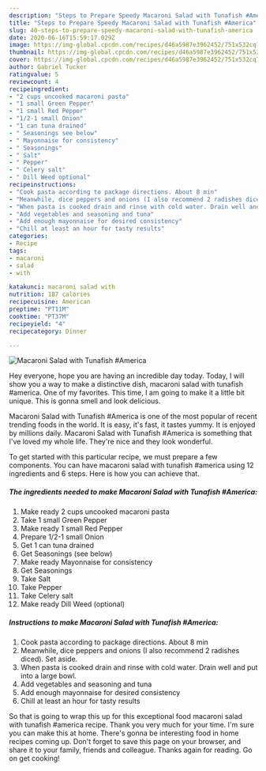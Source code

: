```yaml
---
description: "Steps to Prepare Speedy Macaroni Salad with Tunafish #America"
title: "Steps to Prepare Speedy Macaroni Salad with Tunafish #America"
slug: 40-steps-to-prepare-speedy-macaroni-salad-with-tunafish-america
date: 2020-06-16T15:59:17.029Z
image: https://img-global.cpcdn.com/recipes/d46a5987e3962452/751x532cq70/macaroni-salad-with-tunafish-america-recipe-main-photo.jpg
thumbnail: https://img-global.cpcdn.com/recipes/d46a5987e3962452/751x532cq70/macaroni-salad-with-tunafish-america-recipe-main-photo.jpg
cover: https://img-global.cpcdn.com/recipes/d46a5987e3962452/751x532cq70/macaroni-salad-with-tunafish-america-recipe-main-photo.jpg
author: Gabriel Tucker
ratingvalue: 5
reviewcount: 4
recipeingredient:
- "2 cups uncooked macaroni pasta"
- "1 small Green Pepper"
- "1 small Red Pepper"
- "1/2-1 small Onion"
- "1 can tuna drained"
- " Seasonings see below"
- " Mayonnaise for consistency"
- " Seasonings"
- " Salt"
- " Pepper"
- " Celery salt"
- " Dill Weed optional"
recipeinstructions:
- "Cook pasta according to package directions. About 8 min"
- "Meanwhile, dice peppers and onions (I also recommend 2 radishes diced). Set aside."
- "When pasta is cooked drain and rinse with cold water. Drain well and put into a large bowl."
- "Add vegetables and seasoning and tuna"
- "Add enough mayonnaise for desired consistency"
- "Chill at least an hour for tasty results"
categories:
- Recipe
tags:
- macaroni
- salad
- with

katakunci: macaroni salad with 
nutrition: 187 calories
recipecuisine: American
preptime: "PT11M"
cooktime: "PT37M"
recipeyield: "4"
recipecategory: Dinner

---
```



![Macaroni Salad with Tunafish #America](https://img-global.cpcdn.com/recipes/d46a5987e3962452/751x532cq70/macaroni-salad-with-tunafish-america-recipe-main-photo.jpg)

Hey everyone, hope you are having an incredible day today. Today, I will show you a way to make a distinctive dish, macaroni salad with tunafish #america. One of my favorites. This time, I am going to make it a little bit unique. This is gonna smell and look delicious.

Macaroni Salad with Tunafish #America is one of the most popular of recent trending foods in the world. It is easy, it's fast, it tastes yummy. It is enjoyed by millions daily. Macaroni Salad with Tunafish #America is something that I've loved my whole life. They're nice and they look wonderful.




To get started with this particular recipe, we must prepare a few components. You can have macaroni salad with tunafish #america using 12 ingredients and 6 steps. Here is how you can achieve that.

##### The ingredients needed to make Macaroni Salad with Tunafish #America:

1. Make ready 2 cups uncooked macaroni pasta
1. Take 1 small Green Pepper
1. Make ready 1 small Red Pepper
1. Prepare 1/2-1 small Onion
1. Get 1 can tuna drained
1. Get  Seasonings (see below)
1. Make ready  Mayonnaise for consistency
1. Get  Seasonings
1. Take  Salt
1. Take  Pepper
1. Take  Celery salt
1. Make ready  Dill Weed (optional)




##### Instructions to make Macaroni Salad with Tunafish #America:

1. Cook pasta according to package directions. About 8 min
1. Meanwhile, dice peppers and onions (I also recommend 2 radishes diced). Set aside.
1. When pasta is cooked drain and rinse with cold water. Drain well and put into a large bowl.
1. Add vegetables and seasoning and tuna
1. Add enough mayonnaise for desired consistency
1. Chill at least an hour for tasty results




So that is going to wrap this up for this exceptional food macaroni salad with tunafish #america recipe. Thank you very much for your time. I'm sure you can make this at home. There's gonna be interesting food in home recipes coming up. Don't forget to save this page on your browser, and share it to your family, friends and colleague. Thanks again for reading. Go on get cooking!
